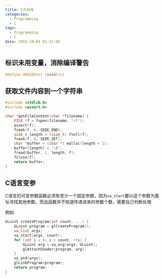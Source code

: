 ```yaml
---
title: C大杂烩
categories:
  - Programming
  - C
tags:
  - Programming
  - C
date: 2018-10-04 01:52:03
---
```


## 标识未用变量，消除编译警告

```c
#define UNUSED(x) (void)(x)
```

## 获取文件内容到一个字符串
```c
#include <stdlib.h>
#include <assert.h>

char *getFileContent(char *filename) {
    FILE *f = fopen(filename, "rt");
    assert(f);
    fseek(f, 0, SEEK_END);
    size_t length = (size_t) ftell(f);
    fseek(f, 0, SEEK_SET);
    char *buffer = (char *) malloc(length + 1);
    buffer[length] = '\0';
    fread(buffer, 1, length, f);
    fclose(f);
    return buffer;
}
```

## C语言变参

C语言的可变参数函数必须有至少一个固定参数，因为`va_start`要以这个参数为基址寻找其他参数。而且函数并不知道传递进来的参数个数，需要自己判断处理

例如:

```c
GLuint createProgram(int count, ...) {
    GLuint program = glCreateProgram();
    va_list args;
    va_start(args, count);
    for (int i = 0; i < count; ++i) {
        GLuint arg = va_arg(args, GLuint);
        glAttachShader(program, arg);
    }
    va_end(args);
    glLinkProgram(program);
    return program;
}
```
